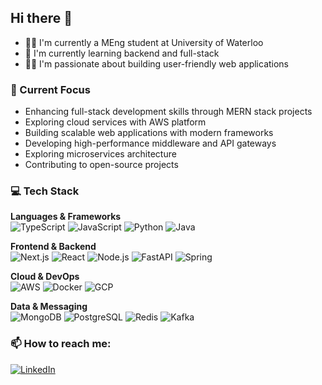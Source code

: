 ## Hi there 👋
- 🧑‍🎓 I'm currently a MEng student at University of Waterloo
- 🌱 I'm currently learning backend and full-stack
- 👨‍💻 I'm passionate about building user-friendly web applications

### 🎯 Current Focus
- Enhancing full-stack development skills through MERN stack projects
- Exploring cloud services with AWS platform
- Building scalable web applications with modern frameworks
- Developing high-performance middleware and API gateways
- Exploring microservices architecture 
- Contributing to open-source projects

### 💻 Tech Stack

**Languages & Frameworks**  
![TypeScript](https://img.shields.io/badge/TypeScript-007ACC?style=flat&logo=typescript&logoColor=white)
![JavaScript](https://img.shields.io/badge/JavaScript-F7DF1E?style=flat&logo=javascript&logoColor=black)
![Python](https://img.shields.io/badge/Python-3776AB?style=flat&logo=python&logoColor=white)
![Java](https://img.shields.io/badge/Java-ED8B00?style=flat&logo=openjdk&logoColor=white)

**Frontend & Backend**  
![Next.js](https://img.shields.io/badge/Next.js-000000?style=flat&logo=nextdotjs&logoColor=white)
![React](https://img.shields.io/badge/React-20232A?style=flat&logo=react&logoColor=61DAFB)
![Node.js](https://img.shields.io/badge/Node.js-43853D?style=flat&logo=nodedotjs&logoColor=white)
![FastAPI](https://img.shields.io/badge/FastAPI-009688?style=flat&logo=fastapi&logoColor=white)
![Spring](https://img.shields.io/badge/Spring-6DB33F?style=flat&logo=spring&logoColor=white)

**Cloud & DevOps**  
![AWS](https://img.shields.io/badge/AWS-232F3E?style=flat&logo=amazonwebservices&logoColor=white)
![Docker](https://img.shields.io/badge/Docker-2496ED?style=flat&logo=docker&logoColor=white)
![GCP](https://img.shields.io/badge/GCP-4285F4?style=flat&logo=googlecloud&logoColor=white)

**Data & Messaging**  
![MongoDB](https://img.shields.io/badge/MongoDB-4EA94B?style=flat&logo=mongodb&logoColor=white)
![PostgreSQL](https://img.shields.io/badge/PostgreSQL-316192?style=flat&logo=postgresql&logoColor=white)
![Redis](https://img.shields.io/badge/Redis-DC382D?style=flat&logo=redis&logoColor=white)
![Kafka](https://img.shields.io/badge/Kafka-231F20?style=flat&logo=apachekafka&logoColor=white)

### 📫 How to reach me:
[![LinkedIn](https://img.shields.io/badge/-LinkedIn-0077B5?style=flat&logo=linkedin)](https://www.linkedin.com/in/julian-yulong-zhou/)

<!--
<div>
    <img src="https://github-readme-stats.vercel.app/api?username=JulianZ-CD&show_icons=true&theme=react&count_private=true" height="150" style="margin-right: 10px;" />
    <img src="https://github-readme-stats.vercel.app/api/top-langs?username=JulianZ-CD&locale=en&hide_title=false&layout=compact&card_width=320&langs_count=5&theme=react&hide_border=false&hide=Jupyter%20Notebook,HTML" height="150" alt="languages graph" />
</div>

<br>

<a href="https://github.com/JulianZ-CD/stroop-test-app">
  <img align="center" src="https://github-readme-stats.vercel.app/api/pin/?username=JulianZ-CD&repo=stroop-test-app&theme=react" />
</a>
<a href="https://github.com/JulianZ-CD/MERN-Household-Inventory-App">
  <img align="center" src="https://github-readme-stats.vercel.app/api/pin/?username=JulianZ-CD&repo=MERN-Household-Inventory-App&theme=react" />
</a>
-->
